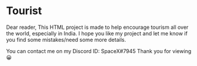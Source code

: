 # Tourist

Dear reader, 
This HTML project is made to help encourage tourism all over the world, especially in India. 
I hope you like my project and let me know if you find some mistakes/need some more details. 

You can contact me on my Discord ID: SpaceX#7945 
Thank you for viewing 😀
